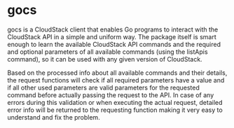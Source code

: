 gocs
====

gocs is a CloudStack client that enables Go programs to interact with the CloudStack API in a simple and uniform way.
The package itself is smart enough to learn the available CloudStack API commands and the required and optional
parameters of all available commands (using the listApis command), so it can be used with any given version of
CloudStack.

Based on the processed info about all available commands and their details, the request functions will check
if all required parameters have a value and if all other used parameters are valid parameters for the requested
command before actually passing the request to the API. In case of any errors during this validation or when
executing the actual request, detailed error info will be returned to the requesting function making it very
easy to understand and fix the problem.

